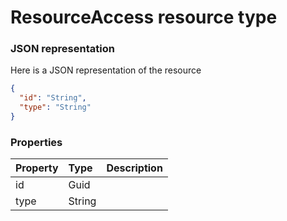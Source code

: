 # ResourceAccess resource type



### JSON representation

Here is a JSON representation of the resource

```json
{
  "id": "String",
  "type": "String"
}

```
### Properties
| Property	   | Type	|Description|
|:---------------|:--------|:----------|
|id|Guid||
|type|String||

<!-- uuid: 69b97bd9-5daf-4a8b-b7cf-484102aaf54d
2015-10-09 18:41:47 UTC -->